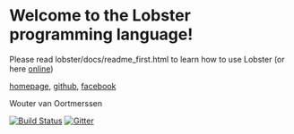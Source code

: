 Welcome to the Lobster programming language!
============================================

Please read lobster/docs/readme_first.html to learn how to use Lobster
(or here [online](http://aardappel.github.io/lobster/lobster/docs/README_FIRST.html))

[homepage](http://strlen.com/lobster),
[github](https://github.com/aardappel/lobster),
[facebook](http://www.facebook.com/lobsterprogramminglanguage)

Wouter van Oortmerssen

[![Build Status](https://travis-ci.com/aardappel/lobster.svg?branch=master)](https://travis-ci.com/aardappel/lobster)
[![Gitter](https://badges.gitter.im/lobster_programming_language/community.svg)](https://gitter.im/lobster_programming_language/community?utm_source=badge&utm_medium=badge&utm_campaign=pr-badge)
